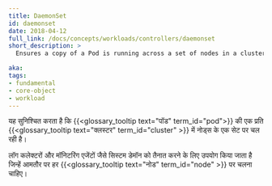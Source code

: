 ```yaml
---
title: DaemonSet
id: daemonset
date: 2018-04-12
full_link: /docs/concepts/workloads/controllers/daemonset
short_description: >
  Ensures a copy of a Pod is running across a set of nodes in a cluster.

aka: 
tags:
- fundamental
- core-object
- workload
---
```

 यह सुनिश्चित करता है कि {{<glossary_tooltip text="पॉड" term_id="pod">}} की एक प्रति {{<glossary_tooltip text="क्लस्टर" term_id="cluster" >}} में नोड्स के एक सेट पर चल रही है।
<!--more--> 

लॉग कलेक्टरों और मॉनिटरिंग एजेंटों जैसे सिस्टम डेमॉन को तैनात करने के लिए उपयोग किया जाता है जिन्हें आमतौर पर हर {{<glossary_tooltip text="नोड" term_id="node" >}} पर चलना चाहिए।
